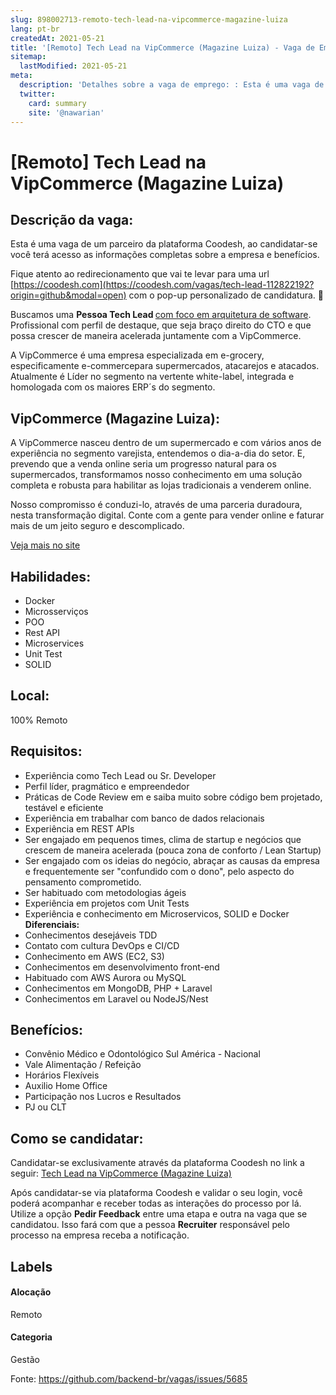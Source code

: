 ```yaml
---
slug: 898002713-remoto-tech-lead-na-vipcommerce-magazine-luiza
lang: pt-br
createdAt: 2021-05-21
title: '[Remoto] Tech Lead na VipCommerce (Magazine Luiza) - Vaga de Emprego'
sitemap:
  lastModified: 2021-05-21
meta:
  description: 'Detalhes sobre a vaga de emprego: : Esta é uma vaga de um parceiro da plataforma Coodesh, ao candidatar-se você terá acesso as informações completas sobre a empresa e benefícios.  Fique atento ao redirecionamento que vai te levar para uma url [https://coodesh.com](https://coodesh.com/vagas/tech-lead-112822192?origin=github&modal=open) com o pop-up personalizado de candidatura. 👋 <p>Buscamos uma <strong>Pessoa Tech Lead </strong><ins>com foco em arquitetura de software</ins>. Profissional com perfil de destaque, que seja braço direito do CTO e que possa crescer de maneira acelerada juntamente com a VipCommerce.&nbsp;&nbsp;&nbsp;</p> <p>A VipCommerce é uma empresa especializada em e-grocery, especificamente e-commercepara supermercados, atacarejos e atacados. Atualmente é Líder no segmento na vertente white-label, integrada e homologada com os maiores ERP´s do segmento.&nbsp;</p>'
  twitter:
    card: summary
    site: '@nawarian'
---
```


# [Remoto] Tech Lead na VipCommerce (Magazine Luiza)

## Descrição da vaga: 
Esta é uma vaga de um parceiro da plataforma Coodesh, ao candidatar-se você terá acesso as informações completas sobre a empresa e benefícios.


Fique atento ao redirecionamento que vai te levar para uma url [https://coodesh.com](https://coodesh.com/vagas/tech-lead-112822192?origin=github&modal=open) com o pop-up personalizado de candidatura. 👋
<p>Buscamos uma <strong>Pessoa Tech Lead </strong><ins>com foco em arquitetura de software</ins>. Profissional com perfil de destaque, que seja braço direito do CTO e que possa crescer de maneira acelerada juntamente com a VipCommerce.&nbsp;&nbsp;&nbsp;</p>
<p>A VipCommerce é uma empresa especializada em e-grocery, especificamente e-commercepara supermercados, atacarejos e atacados. Atualmente é Líder no segmento na vertente white-label, integrada e homologada com os maiores ERP´s do segmento.&nbsp;</p>

## VipCommerce (Magazine Luiza): 
 <p>A VipCommerce nasceu dentro de um supermercado e com vários anos de experiência no segmento varejista, entendemos o dia-a-dia do setor. E, prevendo que a venda online seria um progresso natural para os supermercados, transformamos nosso conhecimento em uma solução completa e robusta para habilitar as lojas tradicionais a venderem online.</p>

<p>Nosso compromisso é conduzi-lo, através de uma parceria duradoura, nesta transformação digital. Conte com a gente para vender online e faturar mais de um jeito seguro e descomplicado.<br></p><a href='https://coodesh.com/empresas/vipcommerce'>Veja mais no site</a>

 ## Habilidades: 
 - Docker 
- Microsserviços 
- POO 
- Rest API 
- Microservices 
- Unit Test 
- SOLID
## Local: 
 100% Remoto
## Requisitos: 
 - Experiência como Tech Lead ou Sr. Developer 
- Perfil líder, pragmático e empreendedor 
- Práticas de Code Review em e saiba muito sobre código bem projetado, testável e eficiente 
- Experiência em trabalhar com banco de dados relacionais 
- Experiência em REST APIs 
- Ser engajado em pequenos times, clima de startup e negócios que crescem de maneira acelerada (pouca zona de conforto / Lean Startup) 
- Ser engajado com os ideias do negócio, abraçar as causas da empresa e frequentemente ser "confundido com o dono", pelo aspecto do pensamento comprometido. 
- Ser habituado com metodologias ágeis 
- Experiência em projetos com Unit Tests 
- Experiência e conhecimento em Microservicos, SOLID e  Docker
**Diferenciais:** 
 - Conhecimentos desejáveis TDD 
- Contato com cultura DevOps e CI/CD 
- Conhecimento em AWS (EC2, S3) 
- Conhecimentos em desenvolvimento front-end 
- Habituado com AWS Aurora ou MySQL 
- Conhecimentos em MongoDB, PHP + Laravel 
- Conhecimentos em Laravel ou NodeJS/Nest 
## Benefícios: 
 - Convênio Médico e Odontológico Sul América - Nacional 
- Vale Alimentação / Refeição 
- Horários Flexíveis 
- Auxilio Home Office 
- Participação nos Lucros e Resultados 
- PJ ou CLT
## Como se candidatar:
Candidatar-se exclusivamente através da plataforma Coodesh no link a seguir: [Tech Lead na VipCommerce (Magazine Luiza)](https://coodesh.com/vagas/tech-lead-112822192?origin=github&modal=open)


Após candidatar-se via plataforma Coodesh e validar o seu login, você poderá acompanhar e receber todas as interações do processo por lá. Utilize a opção <b>Pedir Feedback</b> entre uma etapa e outra na vaga que se candidatou. Isso fará com que a pessoa <b>Recruiter</b> responsável pelo processo na empresa receba a notificação.
## Labels
#### Alocação
Remoto
#### Categoria
Gestão

Fonte: https://github.com/backend-br/vagas/issues/5685